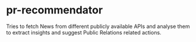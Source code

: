 # pr-recommendator
Tries to fetch News from different publicly available APIs and analyse them to extract insights and suggest Public Relations related actions.
